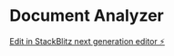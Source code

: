 # Document Analyzer


[Edit in StackBlitz next generation editor ⚡️](https://stackblitz.com/~/github.com/MohdSafwan01/sb1-4z36gs)
